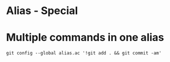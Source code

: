 # Alias - Special 

# Multiple commands in one alias 

```
git config --global alias.ac '!git add . && git commit -am'

```
